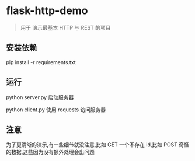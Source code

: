 # flask-http-demo

> 用于 演示最基本 HTTP 与 REST 的项目

## 安装依赖

pip install -r requirements.txt

## 运行

python server.py 启动服务器

python client.py 使用 requests 访问服务器

## 注意

为了更清晰的演示,有一些细节就没注意,比如 GET 一个不存在 id,比如 POST 奇怪的数据,这些因为没有额外处理会出问题
